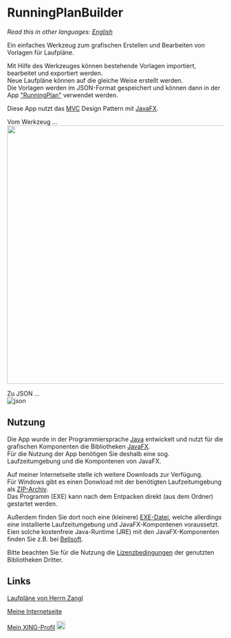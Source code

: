 # RunningPlanBuilder

*Read this in other languages: [English](README.md)*

Ein einfaches Werkzeug zum grafischen Erstellen und Bearbeiten von Vorlagen für Laufpläne.

Mit Hilfe des Werkzeuges können bestehende Vorlagen importiert, bearbeitet und exportiert werden.\
Neue Laufpläne können auf die gleiche Weise erstellt werden.\
Die Vorlagen werden im JSON-Format gespeichert und können dann in der App ["RunningPlan"](https://github.com/hiroladev/RunningPlan) verwendet werden.

Diese App nutzt das [MVC](https://en.wikipedia.org/wiki/Model%E2%80%93view%E2%80%93controller) Design Pattern 
mit [JavaFX](https://openjfx.io/).

Vom Werkzeug ...\
<img src="https://user-images.githubusercontent.com/48058062/164887664-1a90e27b-a575-4a19-9152-17c1b08d6779.png" width="800" height="600"/>

Zu JSON ...\
![json](https://user-images.githubusercontent.com/48058062/164887804-0f1d1c88-6496-450c-b68b-bbd388325079.png)

## Nutzung

Die App wurde in der Programmiersprache [Java](https://de.wikipedia.org/wiki/Java-Technologie) entwickelt und nutzt für die grafischen Komponenten die Bibliotheken [JavaFX](https://openjfx.io/).\
Für die Nutzung der App benötigen Sie deshalb eine sog. Laufzeitumgebung und die Kompontenen von JavaFX.

Auf meiner Internetseite stelle ich weitere Downloads zur Verfügung.\
Für Windows gibt es einen Donwload mit der benötigten Laufzeitumgebung als [ZIP-Archiv](https://www.hirola.de/content/perma?id=243).\
Das Programm (EXE) kann nach dem Entpacken direkt (aus dem Ordner) gestartet werden. 

Außerdem finden Sie dort noch eine (kleinere) [EXE-Datei](https://www.hirola.de/content/perma?id=249), welche allerdings eine installierte Laufzeitumgebung und JavaFX-Kompontenen voraussetzt.
Eien solche kostenfreie Java-Runtime (JRE) mit den JavaFX-Komponenten finden Sie z.B. bei [Bellsoft](https://bell-sw.com/pages/downloads/?version=java-11-lts&os=Windows).

Bitte beachten Sie für die Nutzung die [Lizenzbedingungen](https://github.com/hiroladev/RunningPlanBuilder/wiki/Lizenzen) der genutzten Bibliotheken Dritter.

## Links

[Laufpläne von Herrn Zangl](https://lauftipps.ch/kostenlose-trainingsplaene/)

[Meine Internetseite](https://www.hirola.de/s/laufplan-runningplan)

[Mein XING-Profil](https://www.xing.com/profile/Michael_Schmidt2350/cv) 
<image src="https://user-images.githubusercontent.com/48058062/152635585-d82a0f6d-1c4b-42c5-831f-eaf3caba1bd8.png" width="20" height="20">

